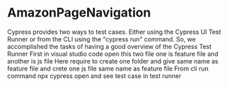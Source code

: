 # AmazonPageNavigation
Cypress provides two ways to test cases. Either using the Cypress UI Test Runner or from the CLI using the "cypress run" command. So, we accomplished the tasks of having a good overview of the Cypress Test Runner 
First in visual studio code open this  two file  one is feature file and another is js file 
Here require to create one folder and give same name as feature file and crete one js file same name as feature file 
From cli run command npx cypress open and see test case in test runner 
